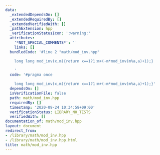 ```yaml
---
data:
  _extendedDependsOn: []
  _extendedRequiredBy: []
  _extendedVerifiedWith: []
  _pathExtension: hpp
  _verificationStatusIcon: ':warning:'
  attributes:
    '*NOT_SPECIAL_COMMENTS*': ''
    links: []
  bundledCode: '#line 2 "math/mod_inv.hpp"

    long long mod_inv(x,m){return x==1?1:m+(-m*mod_inv(m%a,a)+1);}

    '
  code: '#pragma once

    long long mod_inv(x,m){return x==1?1:m+(-m*mod_inv(m%a,a)+1);}'
  dependsOn: []
  isVerificationFile: false
  path: math/mod_inv.hpp
  requiredBy: []
  timestamp: '2020-09-24 10:34:58+09:00'
  verificationStatus: LIBRARY_NO_TESTS
  verifiedWith: []
documentation_of: math/mod_inv.hpp
layout: document
redirect_from:
- /library/math/mod_inv.hpp
- /library/math/mod_inv.hpp.html
title: math/mod_inv.hpp
---
```

